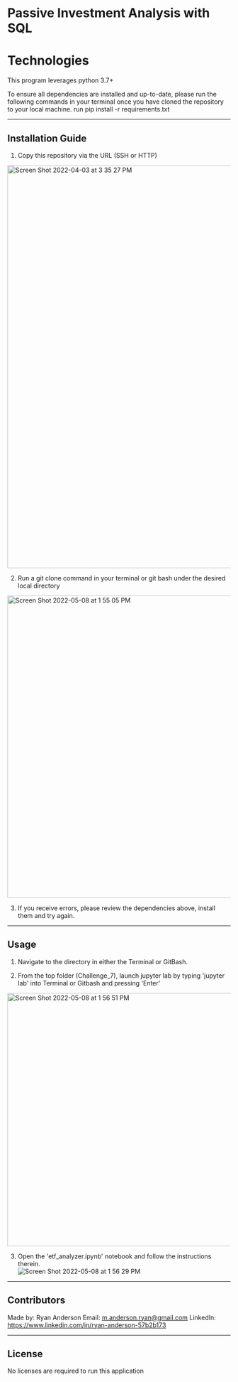 # Passive Investment Analysis with SQL

# Technologies

This program leverages python 3.7+

To ensure all dependencies are installed and up-to-date, please run the following commands in your terminal once you have cloned the repository to your local machine.
run pip install -r requirements.txt

---

## Installation Guide

1. Copy this repository via the URL (SSH or HTTP)
<img width="907" alt="Screen Shot 2022-04-03 at 3 35 27 PM" src="https://user-images.githubusercontent.com/98444459/161445246-d4eecac4-44ae-452f-8e0c-ebaa9e523908.png">

2. Run a git clone command in your terminal or git bash under the desired local directory
<img width="681" alt="Screen Shot 2022-05-08 at 1 55 05 PM" src="https://user-images.githubusercontent.com/98444459/167309075-1aa3433f-fc43-4cb9-86ce-ef09dd8f16c3.png">

3. If you receive errors, please review the dependencies above, install them and try again. 

---

## Usage

1. Navigate to the directory in either the Terminal or GitBash. 

2. From the top folder (Challenge_7), launch jupyter lab by typing 'jupyter lab' into Terminal or Gitbash and pressing 'Enter'
<img width="570" alt="Screen Shot 2022-05-08 at 1 56 51 PM" src="https://user-images.githubusercontent.com/98444459/167309092-db3b1a32-49bf-4a3c-a7d7-cc9674d32d38.png">

3. Open the 'etf_analyzer.ipynb' notebook and follow the instructions therein.  
![Screen Shot 2022-05-08 at 1 56 29 PM](https://user-images.githubusercontent.com/98444459/167309099-597afadb-c12b-4a27-91ca-039ee2e7b52a.png)

---

## Contributors

Made by:
Ryan Anderson
  Email: m.anderson.ryan@gmail.com
  LinkedIn: https://www.linkedin.com/in/ryan-anderson-57b2b173

---

## License

No licenses are required to run this application
